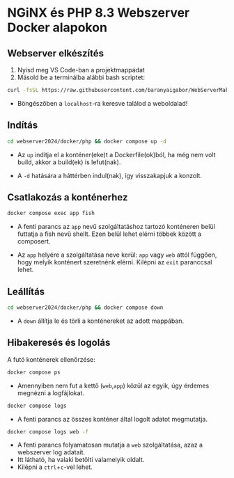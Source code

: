 # NGiNX és PHP 8.3 Webszerver Docker alapokon

## Webserver elkészítés

1. Nyisd meg VS Code-ban a projektmappádat
2. Másold be a terminálba alábbi bash scriptet:

  ```bash
  curl -fsSL https://raw.githubusercontent.com/baranyaigabor/WebServerMaker/main/install.sh | sh
  ```

  - Böngészőben a `localhost`-ra keresve találod a weboldalad!
    

## Indítás

  ```bash
  cd webserver2024/docker/php && docker compose up -d
  ```

  - Az `up` indítja el a konténer(eke)t a Dockerfile(ok)ból, ha még nem volt build, akkor a build(ek) is lefut(nak).

  - A `-d` hatására a háttérben indul(nak), így visszakapjuk a konzolt.
    

## Csatlakozás a konténerhez

```bash
docker compose exec app fish
```

- A fenti parancs az `app` nevű szolgáltatáshoz tartozó konténeren belül futtatja a fish nevű shellt. Ezen belül lehet elérni többek között a composert.

- Az `app` helyére a szolgáltatása neve kerül: `app` vagy `web` attól függően, hogy melyik konténert szeretnénk elérni.
Kilépni az `exit` paranccsal lehet.


## Leállítás

  ```bash
  cd webserver2024/docker/php && docker compose down
  ```
  - A `down` állítja le  és törli a konténereket az adott mappában.
    

## Hibakeresés és logolás

A futó konténerek ellenőrzése:

```bash
docker compose ps
```

- Amennyiben nem fut a kettő (`web`,`app`) közül az egyik, úgy érdemes megnézni a logfájlokat.

```bash
docker compose logs
```

- A fenti parancs az összes konténer által logolt adatot megmutatja.

```bash
docker compose logs web -f
```

- A fenti parancs folyamatosan mutatja a `web` szolgáltatása, azaz a webszerver log adatait.
- Itt látható, ha valaki betölti valamelyik oldalt.
- Kilépni a `ctrl`+`c`-vel lehet.

    
